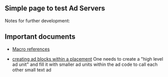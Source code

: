 ## Simple page to test Ad Servers

Notes for further development:

Important documents
----
 * [Macro references](https://dev.adzerk.com/v1.0/docs/macrostokens#section-decision-macros)

 * [creating ad blocks within a placement](https://dev.adzerk.com/v1.0/docs/text-creatives)
One needs to create a "high level ad unit" and fill it with smaller ad units within the ad code to call each other small text ad

